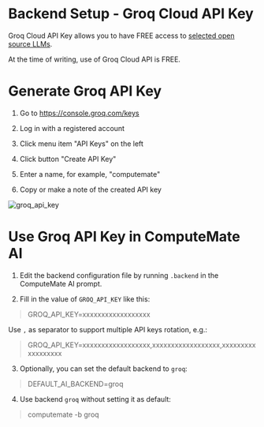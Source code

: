 # Backend Setup - Groq Cloud API Key

Groq Cloud API Key allows you to have FREE access to [selected open source LLMs](https://console.groq.com/docs/models).

At the time of writing, use of Groq Cloud API is FREE.

# Generate Groq API Key

1. Go to https://console.groq.com/keys

2. Log in with a registered account

3. Click menu item "API Keys" on the left

4. Click button "Create API Key"

5. Enter a name, for example, "computemate"

6. Copy or make a note of the created API key

![groq_api_key](https://github.com/eliranwong/toolmate/assets/25262722/d479ad5f-40b5-4d9b-a766-83db023ead1c)

# Use Groq API Key in ComputeMate AI

1. Edit the backend configuration file by running `.backend` in the ComputeMate AI prompt.

2. Fill in the value of `GROQ_API_KEY` like this:

> GROQ_API_KEY=xxxxxxxxxxxxxxxxxx

Use `,` as separator to support multiple API keys rotation, e.g.:

> GROQ_API_KEY=xxxxxxxxxxxxxxxxxx,xxxxxxxxxxxxxxxxxx,xxxxxxxxxxxxxxxxxx

3. Optionally, you can set the default backend to `groq`:

> DEFAULT_AI_BACKEND=groq

4. Use backend `groq` without setting it as default:

> computemate -b groq
